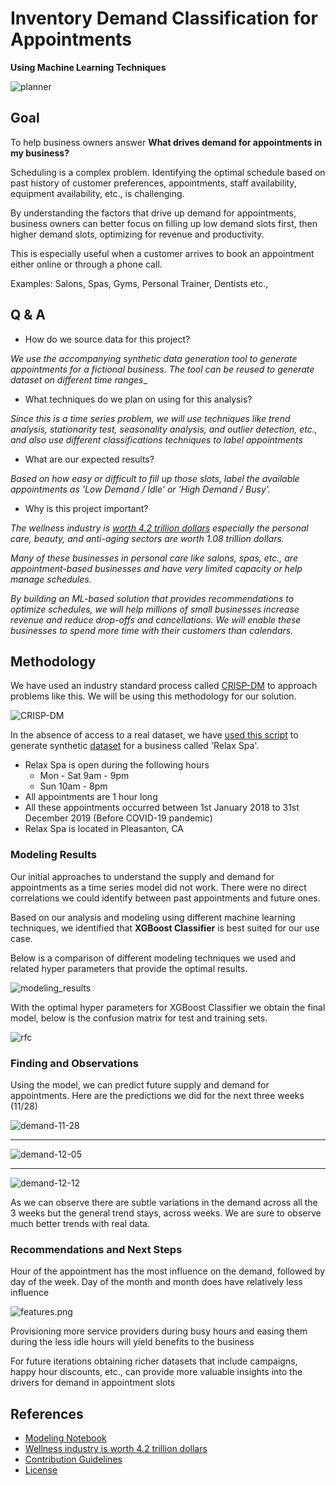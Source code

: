 # Inventory Demand Classification for Appointments 
**Using Machine Learning Techniques** 

![planner](images/planner.png)

## Goal

To help business owners answer **What drives demand for appointments in my business?**

Scheduling is a complex problem. Identifying the optimal schedule based on past history of customer preferences, appointments, staff availability, equipment availability, etc., is challenging.
 
By understanding the factors that drive up demand for appointments, business owners can better focus on filling up low demand slots first, then higher demand slots, optimizing for revenue and productivity. 

This is especially useful when a customer arrives to book an appointment either online or through a phone call.

Examples: Salons, Spas, Gyms, Personal Trainer, Dentists etc.,

## Q & A

* How do we source data for this project?

_We use the accompanying synthetic data generation tool to generate appointments for a fictional business. The tool can be reused to generate dataset on different time ranges__

* What techniques do we plan on using for this analysis? 

_Since this is a time series problem, we will use techniques like trend analysis, stationarity test, seasonality analysis, and outlier detection, etc., and also use different classifications techniques to label appointments_

* What are our expected results?

_Based on how easy or difficult to fill up those slots, label the available appointments as 'Low Demand / Idle' or 'High Demand / Busy'._

* Why is this project important?

_The wellness industry is [worth 4.2 trillion dollars](https://policyadvice.net/insurance/insights/health-wellness-industry/) especially the personal care, beauty, and anti-aging sectors are worth 1.08 trillion dollars._

_Many of these businesses in personal care like salons, spas, etc., are appointment-based businesses and have very limited capacity or help manage schedules._

_By building an ML-based solution that provides recommendations to optimize schedules, we will help millions of small businesses increase revenue and reduce drop-offs and cancellations. We will enable these businesses to spend more time with their customers than calendars._

## Methodology 

We have used an industry standard process called [CRISP-DM](https://mo-pcco.s3.us-east-1.amazonaws.com/BH-PCMLAI/module_11/readings_starter.zip) to approach problems like this. We will be using this methodology for our solution.

![CRISP-DM](./images/CRISP-DM_Process_Diagram.png)

In the absence of access to a real dataset, we have [used this script](./data/generate.py) to generate synthetic [dataset](./data/reservations-1.csv) for a business called 'Relax Spa'.

- Relax Spa is open during the following hours 
   * Mon - Sat 9am - 9pm
   * Sun 10am - 8pm
- All appointments are 1 hour long 
- All these appointments occurred between 1st January 2018 to 31st December 2019 (Before COVID-19 pandemic)
- Relax Spa is located in Pleasanton, CA

### Modeling Results

Our initial approaches to understand the supply and demand for appointments as a time series model did not work. There were no direct correlations we could identify between past appointments and future ones.

Based on our analysis and modeling using different machine learning techniques, we identified that **XGBoost Classifier** is best suited for our use case. 

Below is a comparison of different modeling techniques we used and related hyper parameters that provide the optimal results.

![modeling_results](./images/model-comparison.png)

With the optimal hyper parameters for XGBoost Classifier we obtain the final model, below is the confusion matrix for test and training sets.

![rfc](./images/xgb-classifier.png)

### Finding and Observations

Using the model, we can predict future supply and demand for appointments. Here are the predictions we did for the next three weeks (11/28)

![demand-11-28](./images/demand-11-28.png)

<hr/>

![demand-12-05](./images/demand-12-05.png)

<hr/>

![demand-12-12](./images/demand-12-12.png)

As we can observe there are subtle variations in the demand across all the 3 weeks but the general trend stays, across weeks. We are sure to observe much better trends with real data.

### Recommendations and Next Steps

Hour of the appointment has the most influence on the demand, followed by day of the week. Day of the month and month does have relatively less influence

![features.png](./images/features.png)

Provisioning more service providers during busy hours and easing them during the less idle hours will yield benefits to the business 

For future iterations obtaining richer datasets that include campaigns, happy hour discounts, etc., can provide more valuable insights into the drivers for demand in appointment slots

## References

* [Modeling Notebook](./notebook.ipynb)
* [Wellness industry is worth 4.2 trillion dollars](https://policyadvice.net/insurance/insights/health-wellness-industry/)
* [Contribution Guidelines](./CONTRIBUTING.md)
* [License](./LICENSE)


